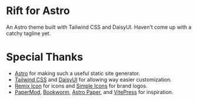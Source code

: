 # Rift for Astro

An Astro theme built with Tailwind CSS and DaisyUI. Haven't come up with a catchy tagline yet.

# Special Thanks

-   [Astro](https://astro.build/) for making such a useful static site generator.
-   [Tailwind CSS](https://tailwindcss.com/) and [DaisyUI](https://daisyui.com/) for allowing way easier customization.
-   [Remix Icon](https://remixicon.com/) for icons and [Simple Icons](https://simpleicons.org/) for brand logos.
-   [PaperMod](https://adityatelange.github.io/hugo-PaperMod/), [Bookworm](https://demo.gethugothemes.com/bookworm/), [Astro Paper](https://astro-paper.pages.dev/), and [VitePress](https://vitepress.dev/) for inspiration.
